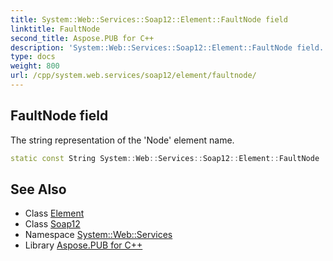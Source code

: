 ```yaml
---
title: System::Web::Services::Soap12::Element::FaultNode field
linktitle: FaultNode
second_title: Aspose.PUB for C++
description: 'System::Web::Services::Soap12::Element::FaultNode field. The string representation of the ''Node'' element name in C++.'
type: docs
weight: 800
url: /cpp/system.web.services/soap12/element/faultnode/
---
```

## FaultNode field


The string representation of the 'Node' element name.

```cpp
static const String System::Web::Services::Soap12::Element::FaultNode
```

## See Also

* Class [Element](../)
* Class [Soap12](../../)
* Namespace [System::Web::Services](../../../)
* Library [Aspose.PUB for C++](../../../../)
